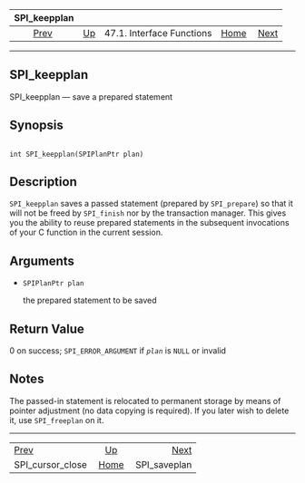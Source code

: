 

|                     SPI\_keepplan                     |                                                      |                           |                                                       |                                               |
| :---------------------------------------------------: | :--------------------------------------------------- | :-----------------------: | ----------------------------------------------------: | --------------------------------------------: |
| [Prev](spi-spi-cursor-close.html "SPI_cursor_close")  | [Up](spi-interface.html "47.1. Interface Functions") | 47.1. Interface Functions | [Home](index.html "PostgreSQL 17devel Documentation") |  [Next](spi-spi-saveplan.html "SPI_saveplan") |

***

## SPI\_keepplan

SPI\_keepplan — save a prepared statement

## Synopsis

```

int SPI_keepplan(SPIPlanPtr plan)
```

## Description

`SPI_keepplan` saves a passed statement (prepared by `SPI_prepare`) so that it will not be freed by `SPI_finish` nor by the transaction manager. This gives you the ability to reuse prepared statements in the subsequent invocations of your C function in the current session.

## Arguments

* `SPIPlanPtr plan`

    the prepared statement to be saved

## Return Value

0 on success; `SPI_ERROR_ARGUMENT` if *`plan`* is `NULL` or invalid

## Notes

The passed-in statement is relocated to permanent storage by means of pointer adjustment (no data copying is required). If you later wish to delete it, use `SPI_freeplan` on it.

***

|                                                       |                                                       |                                               |
| :---------------------------------------------------- | :---------------------------------------------------: | --------------------------------------------: |
| [Prev](spi-spi-cursor-close.html "SPI_cursor_close")  |  [Up](spi-interface.html "47.1. Interface Functions") |  [Next](spi-spi-saveplan.html "SPI_saveplan") |
| SPI\_cursor\_close                                    | [Home](index.html "PostgreSQL 17devel Documentation") |                                 SPI\_saveplan |

